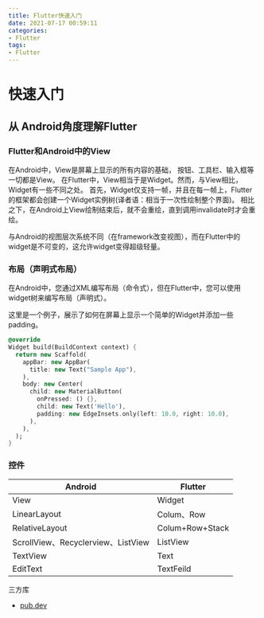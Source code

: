 ```yaml
---
title: Flutter快速入门
date: 2021-07-17 00:59:11
categories:
- Flutter
tags:
- Flutter
---
```


# 快速入门



## 从 Android角度理解Flutter

### Flutter和Android中的View

在Android中，View是屏幕上显示的所有内容的基础， 按钮、工具栏、输入框等一切都是View。 在Flutter中，View相当于是Widget。然而，与View相比，Widget有一些不同之处。 首先，Widget仅支持一帧，并且在每一帧上，Flutter的框架都会创建一个Widget实例树(译者语：相当于一次性绘制整个界面)。 相比之下，在Android上View绘制结束后，就不会重绘，直到调用invalidate时才会重绘。

与Android的视图层次系统不同（在framework改变视图），而在Flutter中的widget是不可变的，这允许widget变得超级轻量。

### 布局（声明式布局）



在Android中，您通过XML编写布局（命令式），但在Flutter中，您可以使用widget树来编写布局（声明式）。

这里是一个例子，展示了如何在屏幕上显示一个简单的Widget并添加一些padding。

```dart
@override
Widget build(BuildContext context) {
  return new Scaffold(
    appBar: new AppBar(
      title: new Text("Sample App"),
    ),
    body: new Center(
      child: new MaterialButton(
        onPressed: () {},
        child: new Text('Hello'),
        padding: new EdgeInsets.only(left: 10.0, right: 10.0),
      ),
    ),
  );
}
```

### 控件

| Android                            | Flutter         |
| ---------------------------------- | --------------- |
| View                               | Widget          |
| LinearLayout                       | Colum、Row      |
| RelativeLayout                     | Colum+Row+Stack |
| ScrollView、Recyclerview、ListView | ListView        |
| TextView                           | Text            |
| EditText                           | TextFeild       |

三方库

- [pub.dev](https://pub.dev/)

